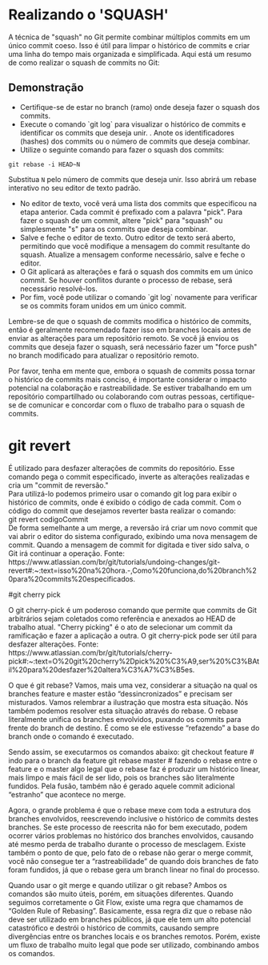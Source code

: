 # Realizando o 'SQUASH'

A técnica de "squash" no Git permite combinar múltiplos commits em um único commit coeso. Isso é útil para limpar o histórico de commits e criar uma linha do tempo mais organizada e simplificada. Aqui está um resumo de como realizar o squash de commits no Git:

## Demonstração

<ul>
<li>Certifique-se de estar no branch (ramo) onde deseja fazer o squash dos commits.</li>
<li> Execute o comando `git log` para visualizar o histórico de commits e identificar os commits que deseja unir.  . Anote os identificadores (hashes) dos commits ou o número de commits que deseja combinar.</li>
<li>Utilize o seguinte comando para fazer o squash dos commits:</li>
</ul>

`git rebase -i HEAD~N`

Substitua `N` pelo número de commits que deseja unir. Isso abrirá um rebase interativo no seu editor de texto padrão.

<ul>
<li>No editor de texto, você verá uma lista dos commits que especificou na etapa anterior. Cada commit é prefixado com a palavra "pick". Para fazer o squash de um commit, altere "pick" para "squash" ou simplesmente "s" para os commits que deseja combinar.</li>
<li>Salve e feche o editor de texto. Outro editor de texto será aberto, permitindo que você modifique a mensagem do commit resultante do squash. Atualize a mensagem conforme necessário, salve e feche o editor.</li>
<li>O Git aplicará as alterações e fará o squash dos commits em um único commit. Se houver conflitos durante o processo de rebase, será necessário resolvê-los.</li>
<li>Por fim, você pode utilizar o comando `git log` novamente para verificar se os commits foram unidos em um único commit.</li>
</ul>

Lembre-se de que o squash de commits modifica o histórico de commits, então é geralmente recomendado fazer isso em branches locais antes de enviar as alterações para um repositório remoto. Se você já enviou os commits que deseja fazer o squash, será necessário fazer um "force push" no branch modificado para atualizar o repositório remoto.

Por favor, tenha em mente que, embora o squash de commits possa tornar o histórico de commits mais conciso, é importante considerar o impacto potencial na colaboração e rastreabilidade. Se estiver trabalhando em um repositório compartilhado ou colaborando com outras pessoas, certifique-se de comunicar e concordar com o fluxo de trabalho para o squash de commits.

# git revert
<p>
É utilizado para desfazer alterações de commits do repositório. Esse comando pega o commit especificado, inverte as alterações realizadas e cria um "commit de reversão."<br>
Para utilizá-lo podemos primeiro usar o comando git log para exibir o histórico de commits, onde é exibido o código de cada commit. Com o código do commit que desejamos reverter basta realizar o comando:<br>
git revert codigoCommit<br>
De forma semelhante a um merge, a reversão irá criar um novo commit que vai abrir o editor do sistema configurado, exibindo uma nova mensagem de commit. Quando a mensagem de commit for digitada e tiver sido salva, o Git irá continuar a operação.
Fonte: https://www.atlassian.com/br/git/tutorials/undoing-changes/git-revert#:~:text=isso%20na%20hora.-,Como%20funciona,do%20branch%20para%20commits%20especificados.
</p>


#git cherry pick

<p>
O git cherry-pick é um poderoso comando que permite que commits de Git arbitrários sejam coletados como referência e anexados ao HEAD de trabalho atual. "Cherry picking" é o ato de selecionar um commit da ramificação e fazer a aplicação a outra. O git cherry-pick pode ser útil para desfazer alterações.
Fonte: https://www.atlassian.com/br/git/tutorials/cherry-pick#:~:text=O%20git%20cherry%2Dpick%20%C3%A9,ser%20%C3%BAtil%20para%20desfazer%20altera%C3%A7%C3%B5es.
<p>

<p>
O que é git rebase?
Vamos, mais uma vez, considerar a situação na qual os branches feature e master estão “dessincronizados” e precisam ser misturados. Vamos relembrar a ilustração que mostra esta situação.
Nós também podemos resolver esta situação através do rebase. O rebase literalmente unifica os branches envolvidos, puxando os commits para frente do branch de destino. É como se ele estivesse “refazendo” a base do branch onde o comando é executado.

Sendo assim, se executarmos os comandos abaixo:
git checkout feature # indo para o branch da feature
git rebase master    # fazendo o rebase entre o feature e o master
algo legal que o rebase faz é produzir um histórico linear, mais limpo e mais fácil de ser lido, pois os branches são literalmente fundidos. Pela fusão, também não é gerado aquele commit adicional “estranho” que acontece no merge.

Agora, o grande problema é que o rebase mexe com toda a estrutura dos branches envolvidos, reescrevendo inclusive o histórico de commits destes branches. Se este processo de reescrita não for bem executado, podem ocorrer vários problemas no histórico dos branches envolvidos, causando até mesmo perda de trabalho durante o processo de mesclagem. Existe também o ponto de que, pelo fato de o rebase não gerar o merge commit, você não consegue ter a “rastreabilidade” de quando dois branches de fato foram fundidos, já que o rebase gera um branch linear no final do processo.

Quando usar o git merge e quando utilizar o git rebase?
Ambos os comandos são muito úteis, porém, em situações diferentes. Quando seguimos corretamente o Git Flow, existe uma regra que chamamos de “Golden Rule of Rebasing”. Basicamente, essa regra diz que o rebase não deve ser utilizado em branches públicos, já que ele tem um alto potencial catastrófico e destrói o histórico de commits, causando sempre divergências entre os branches locais e os branches remotos. Porém, existe um fluxo de trabalho muito legal que pode ser utilizado, combinando ambos os comandos.
<p>